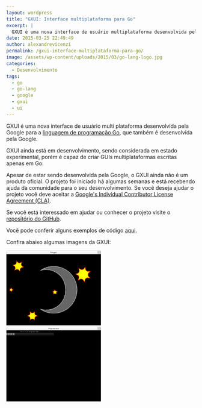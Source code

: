 ```yaml
---
layout: wordpress
title: "GXUI: Interface multiplataforma para Go"
excerpt: |
  GXUI é uma nova interface de usuário multiplataforma desenvolvida pela Google para a linguagem de programação Go, que também é desenvolvida pela Google.
date: 2015-03-25 22:49:49
author: alexandrevicenzi
permalink: /gxui-interface-multiplataforma-para-go/
image: /assets/wp-content/uploads/2015/03/go-lang-logo.jpg
categories:
  - Desenvolvimento
tags:
  - go
  - go-lang
  - google
  - gxui
  - ui
---
```


GXUI é uma nova interface de usuário multi plataforma desenvolvida pela Google para a <a href="https://golang.org/" target="_blank">linguagem de programação Go</a>, que também é desenvolvida pela Google.

GXUI ainda está em desenvolvimento, sendo considerada em estado experimental, porém é capaz de criar GUIs multiplataformas escritas apenas em Go.

Apesar de estar sendo desenvolvida pela Google, o GXUI ainda não é um produto oficial. O projeto foi iniciado há algumas semanas e está recebendo ajuda da comunidade para o seu desenvolvimento. Se você deseja ajudar o projeto você deve aceitar a <a href="https://cla.developers.google.com/about/google-individual?csw=1" target="_blank">Google's Individual Contributor License Agreement (CLA)</a>.

Se você está interessado em ajudar ou conhecer o projeto visite o <a href="https://github.com/google/gxui" target="_blank">repositório do GitHub</a>.

Você pode conferir alguns exemplos de código <a href="https://github.com/google/gxui/tree/master/samples" target="_blank">aqui</a>.

Confira abaixo algumas imagens da GXUI:

<img class=" aligncenter" src="/assets/wp-content/uploads/2015/03/gxui-polygon.png" alt="gxui polygon" width="50%" height="50%" />

<img class=" aligncenter" src="/assets/wp-content/uploads/2015/03/gxui-progress-bar.png" alt="gxui progress bar" width="50%" height="50%" />